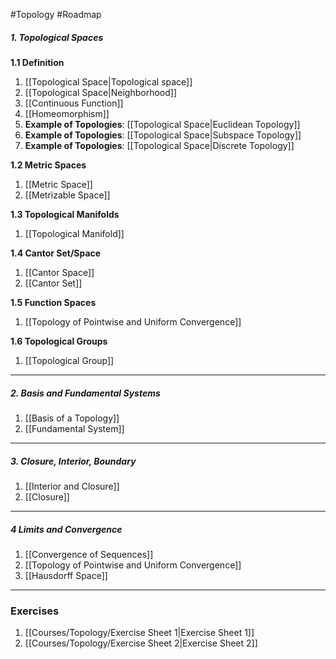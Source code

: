 #Topology #Roadmap 

##### 1. Topological Spaces

**1.1 Definition**
1. [[Topological Space|Topological space]]
2. [[Topological Space|Neighborhood]]
3. [[Continuous Function]]
4. [[Homeomorphism]] 
5. **Example of Topologies**: [[Topological Space|Euclidean Topology]]
6. **Example of Topologies**: [[Topological Space|Subspace Topology]]
7. **Example of Topologies**: [[Topological Space|Discrete Topology]]

**1.2 Metric Spaces**
1. [[Metric Space]]
2. [[Metrizable Space]]

**1.3 Topological Manifolds**
1. [[Topological Manifold]]

**1.4 Cantor Set/Space**
1. [[Cantor Space]]
1. [[Cantor Set]]

**1.5 Function Spaces**
1. [[Topology of Pointwise and Uniform Convergence]]

**1.6 Topological Groups**
1. [[Topological Group]]
---
##### 2. Basis and Fundamental Systems
1. [[Basis of a Topology]]
2. [[Fundamental System]]
---
##### 3. Closure, Interior, Boundary
1. [[Interior and Closure]]
2. [[Closure]]
---
##### 4 Limits and Convergence
1. [[Convergence of Sequences]]
2. [[Topology of Pointwise and Uniform Convergence]]
3. [[Hausdorff Space]]
---
### Exercises
1. [[Courses/Topology/Exercise Sheet 1|Exercise Sheet 1]]
2. [[Courses/Topology/Exercise Sheet 2|Exercise Sheet 2]]
